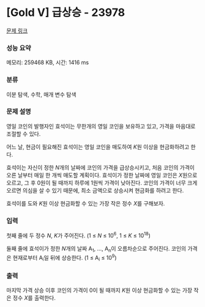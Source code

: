 # [Gold V] 급상승 - 23978 

[문제 링크](https://www.acmicpc.net/problem/23978) 

### 성능 요약

메모리: 259468 KB, 시간: 1416 ms

### 분류

이분 탐색, 수학, 매개 변수 탐색

### 문제 설명

<p>영일 코인의 발행자인 효석이는 무한개의 영일 코인을 보유하고 있고, 가격을 마음대로 조절할 수 있다.</p>

<p>어느 날, 현금이 필요해진 효석이는 영일 코인을 매도하여 <em>K</em>원 이상을 현금화하려고 한다.</p>

<p>효석이는 자신이 정한 <em>N</em>개의 날짜에 코인의 가격을 급상승시키고, 처음 코인의 가격이 오른 날부터 매일 한 개씩 매도할 계획이다. 효석이가 정한 날짜에 영일 코인은 <em>X</em>원으로 오르고, 그 후 0원이 될 때까지 하루에 1원씩 가격이 낮아진다. 코인의 가격이 너무 크게 오르면 의심을 살 수 있기 때문에, 최소 금액으로 상승시켜 현금화를 하려고 한다.</p>

<p>효석이를 도와 <em>K</em>원 이상 현금화할 수 있는 가장 작은 정수 <em>X</em>를 구해보자.</p>

### 입력 

 <p>첫째 줄에 두 정수 <em>N</em>, <em>K</em>가 주어진다. (1 ≤ <em>N</em> ≤ 10<sup>6</sup>, 1 ≤ <em>K</em> ≤ 10<sup>18</sup>)</p>

<p>둘째 줄에 효석이가 정한 <em>N</em>개의 날짜 A<sub>1</sub>, ..., A<sub>n</sub>이 오름차순으로 주어진다. 코인의 가격은 현재로부터 A<sub>i</sub>일 뒤에 상승한다. (1 ≤ A<sub>i</sub> ≤ 10<sup>9</sup>)</p>

### 출력 

 <p>마지막 가격 상승 이후 코인의 가격이 0이 될 때까지 <em>K</em>원 이상 현금화할 수 있는 가장 작은 정수 <i>X</i>를 출력한다.</p>

